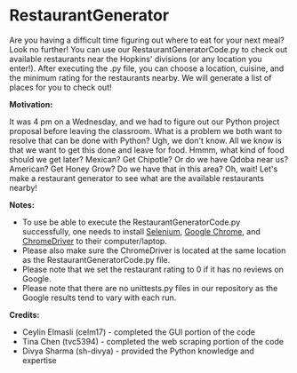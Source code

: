 # RestaurantGenerator
Are you having a difficult time figuring out where to eat for your next meal? Look no further! You can use our RestaurantGeneratorCode.py to check out available restaurants near the Hopkins' divisions (or any location you enter!). After executing the .py file, you can choose a location, cuisine, and the minimum rating for the restaurants nearby. We will generate a list of places for you to check out!

**Motivation:**

It was 4 pm on a Wednesday, and we had to figure out our Python project proposal before leaving the classroom. What is a problem we both want to resolve that can be done with Python? Ugh, we don't know. All we know is that we want to get this done and leave for food.
Hmmm, what kind of food should we get later?
Mexican? Get Chipotle? Or do we have Qdoba near us?
American? Get Honey Grow? Do we have that in this area?
Oh, wait! Let's make a restaurant generator to see what are the available restaurants nearby!

**Notes:**
- To use be able to execute the RestaurantGeneratorCode.py successfully, one needs to install [Selenium](https://selenium-python.readthedocs.io/installation.html), [Google Chrome](https://www.google.com/chrome/), and [ChromeDriver](https://sites.google.com/chromium.org/driver/) to their computer/laptop.
- Please also make sure the ChromeDriver is located at the same location as the RestaurantGeneratorCode.py file.
- Please note that we set the restaurant rating to 0 if it has no reviews on Google.
- Please note that there are no unittests.py files in our repository as the Google results tend to vary with each run.

**Credits:**
- Ceylin Elmasli (celm17) - completed the GUI portion of the code
- Tina Chen (tvc5394) - completed the web scraping portion of the code
- Divya Sharma (sh-divya) - provided the Python knowledge and expertise

